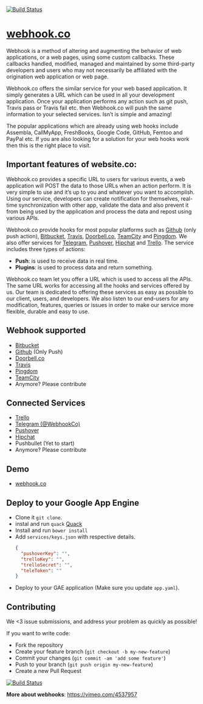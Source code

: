 [![Build Status](https://storage.googleapis.com/pgwebhook/Webhook.png)](http://webhook.co)

# [webhook.co](http://webhook.co)

Webhook is a method of altering and augmenting the behavior of web applications, or a web pages, using some custom callbacks. These callbacks handled, modified, managed and maintained by some third-party developers and users who may not necessarily be affiliated with the origination web application or web page. 

Webhook.co offers the similar service for your web based application. It simply generates a URL which can be used in all your development application. Once your application performs any action such as git push, Travis pass or Travis fail etc. then Webhook.co will push the same information to your selected services. Isn’t is simple and amazing!

The popular applications which are already using web hooks include Assembla, CallMyApp, FreshBooks, Google Code, GitHub, Femtoo and PayPal etc. If you are also looking for a solution for your web hooks work then this is the right place to visit. 

## Important features of website.co:

Webhook.co provides a specific URL to users for various events, a web application will POST the data to those URLs when an action perform. It is very simple to use and it’s up to you and whatever you want to accomplish. Using our service, developers can create notification for themselves, real-time synchronization with other app, validate the data and also prevent it from being used by the application and process the data and repost using various APIs.

Webhook.co provide hooks for most popular platforms such as [Github](https://developer.github.com/webhooks/) (only push action), [Bitbucket](https://confluence.atlassian.com/bitbucket/manage-webhooks-735643732.html), [Travis](http://docs.travis-ci.com/user/notifications/#Webhook-notification), [Doorbell.co](https://doorbell.io/docs/webhooks), [TeamCity](https://www.jetbrains.com/teamcity/) and [Pingdom](https://help.pingdom.com/hc/en-us/articles/203611322-Setting-up-a-Webhook-and-an-Alerting-Endpoint). We also offer services for [Telegram](http://www.telegram.org), [Pushover](http://pushover.net), [Hipchat](http://hipchat.com) and [Trello](http://www.trello.com). The service includes three types of actions:

* **Push**: is used to receive data in real time.
* **Plugins**: is used to process data and return something.

Webhook.co team let you offer a URL which is used to access all the APIs. The same URL works for accessing all the hooks and services offered by us. Our team is dedicated to offering these services as easy as possible to our client, users, and developers. We also listen to our end-users for any modification, features, queries or issues in order to make our service more flexible, durable and easy to use.


## Webhook supported

* [Bitbucket](https://confluence.atlassian.com/bitbucket/manage-webhooks-735643732.html)
* [Github](https://developer.github.com/webhooks/) (Only Push)
* [Doorbell.co](https://doorbell.io/docs/webhooks)
* [Travis](http://docs.travis-ci.com/user/notifications/#Webhook-notification)
* [Pingdom](https://help.pingdom.com/hc/en-us/articles/203611322-Setting-up-a-Webhook-and-an-Alerting-Endpoint)
* [TeamCity](https://www.jetbrains.com/teamcity/)
* Anymore? Please contribute

## Connected Services

* [Trello](http://www.trello.com)
* [Telegram (@WebhookCo)](http://www.telegram.org)
* [Pushover](http://pushover.net)
* [Hipchat](http://hipchat.com)
* Pushbullet (Yet to start)
* Anymore? Please contribute

## Demo

* [webhook.co](http://webhook.co)

## Deploy to your Google App Engine

* Clone it `git clone`.
* instal and run `quack` [Quack](https://github.com/Autodesk/quack)
* Install and run `bower install`
* Add `services/keys.json` with respective details.
	```json
    {
      "pushoverKey": "",
      "trelloKey": "",
      "trelloSecret": "",
      "teleToken": ""
    }
    ```
* Deploy to your GAE application (Make sure you update `app.yaml`).

## Contributing

We <3 issue submissions, and address your problem as quickly as possible!

If you want to write code:

* Fork the repository
* Create your feature branch (`git checkout -b my-new-feature`)
* Commit your changes (`git commit -am 'add some feature'`)
* Push to your branch (`git push origin my-new-feature`)
* Create a new Pull Request


[![Build Status](http://38.media.tumblr.com/7d922f7b05a10891d00543c7a4acb79d/tumblr_inline_mk24hqGq6X1qz4rgp.jpg)](http://webhook.co)

**More about webhooks**: https://vimeo.com/4537957
